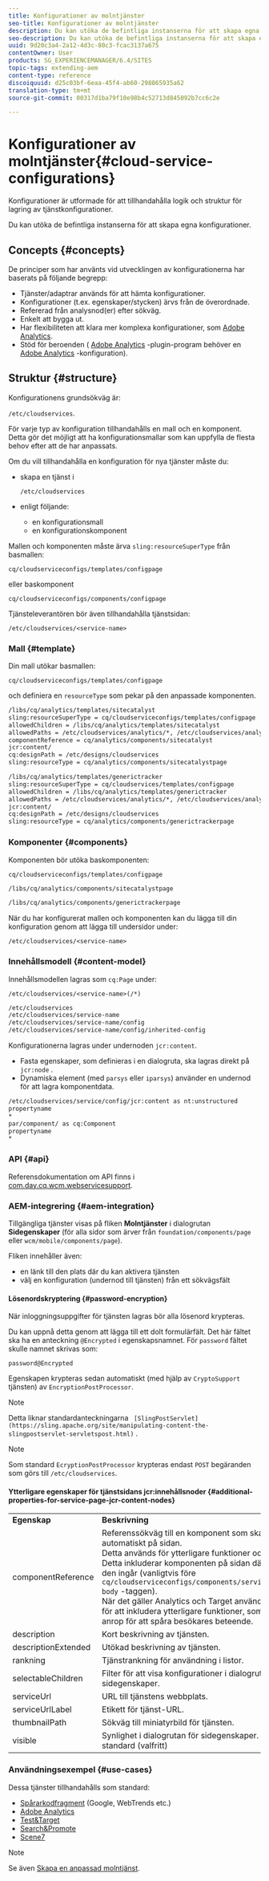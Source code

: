 ```yaml
---
title: Konfigurationer av molntjänster
seo-title: Konfigurationer av molntjänster
description: Du kan utöka de befintliga instanserna för att skapa egna konfigurationer
seo-description: Du kan utöka de befintliga instanserna för att skapa egna konfigurationer
uuid: 9d20c3a4-2a12-4d3c-80c3-fcac3137a675
contentOwner: User
products: SG_EXPERIENCEMANAGER/6.4/SITES
topic-tags: extending-aem
content-type: reference
discoiquuid: d25c03bf-6eaa-45f4-ab60-298865935a62
translation-type: tm+mt
source-git-commit: 00317d1ba79f10e98b4c52713d845092b7cc6c2e

---
```



# Konfigurationer av molntjänster{#cloud-service-configurations}

Konfigurationer är utformade för att tillhandahålla logik och struktur för lagring av tjänstkonfigurationer.

Du kan utöka de befintliga instanserna för att skapa egna konfigurationer.

## Concepts {#concepts}

De principer som har använts vid utvecklingen av konfigurationerna har baserats på följande begrepp:

* Tjänster/adaptrar används för att hämta konfigurationer.
* Konfigurationer (t.ex. egenskaper/stycken) ärvs från de överordnade.
* Refererad från analysnod(er) efter sökväg.
* Enkelt att bygga ut.
* Har flexibiliteten att klara mer komplexa konfigurationer, som [Adobe Analytics](/help/sites-administering/marketing-cloud.md#integrating-with-adobe-analytics).
* Stöd för beroenden ( [Adobe Analytics](/help/sites-administering/marketing-cloud.md#integrating-with-adobe-analytics) -plugin-program behöver en [Adobe Analytics](/help/sites-administering/marketing-cloud.md#integrating-with-adobe-analytics) -konfiguration).

## Struktur {#structure}

Konfigurationens grundsökväg är:

`/etc/cloudservices`.

För varje typ av konfiguration tillhandahålls en mall och en komponent. Detta gör det möjligt att ha konfigurationsmallar som kan uppfylla de flesta behov efter att de har anpassats.

Om du vill tillhandahålla en konfiguration för nya tjänster måste du:

* skapa en tjänst i

   `/etc/cloudservices`

* enligt följande:

   * en konfigurationsmall
   * en konfigurationskomponent

Mallen och komponenten måste ärva `sling:resourceSuperType` från basmallen:

`cq/cloudserviceconfigs/templates/configpage`

eller baskomponent

`cq/cloudserviceconfigs/components/configpage`

Tjänsteleverantören bör även tillhandahålla tjänstsidan:

`/etc/cloudservices/<service-name>`

### Mall {#template}

Din mall utökar basmallen:

`cq/cloudserviceconfigs/templates/configpage`

och definiera en `resourceType` som pekar på den anpassade komponenten.

```xml
/libs/cq/analytics/templates/sitecatalyst
sling:resourceSuperType = cq/cloudserviceconfigs/templates/configpage
allowedChildren = /libs/cq/analytics/templates/sitecatalyst
allowedPaths = /etc/cloudservices/analytics/*, /etc/cloudservices/analytics/.*
componentReference = cq/analytics/components/sitecatalyst
jcr:content/
cq:designPath = /etc/designs/cloudservices
sling:resourceType = cq/analytics/components/sitecatalystpage

/libs/cq/analytics/templates/generictracker
sling:resourceSuperType = cq/cloudservices/templates/configpage
allowedChildren = /libs/cq/analytics/templates/generictracker
allowedPaths = /etc/cloudservices/analytics/*, /etc/cloudservices/analytics/.*
jcr:content/
cq:designPath = /etc/designs/cloudservices
sling:resourceType = cq/analytics/components/generictrackerpage
```

### Komponenter {#components}

Komponenten bör utöka baskomponenten:

`cq/cloudserviceconfigs/templates/configpage`

```xml
/libs/cq/analytics/components/sitecatalystpage

/libs/cq/analytics/components/generictrackerpage
```

När du har konfigurerat mallen och komponenten kan du lägga till din konfiguration genom att lägga till undersidor under:

`/etc/cloudservices/<service-name>`

### Innehållsmodell {#content-model}

Innehållsmodellen lagras som `cq:Page` under:

`/etc/cloudservices/<service-name>(/*)`

```xml
/etc/cloudservices
/etc/cloudservices/service-name
/etc/cloudservices/service-name/config
/etc/cloudservices/service-name/config/inherited-config
```

Konfigurationerna lagras under undernoden `jcr:content`.

* Fasta egenskaper, som definieras i en dialogruta, ska lagras direkt på `jcr:node` .
* Dynamiska element (med `parsys` eller `iparsys`) använder en undernod för att lagra komponentdata.

```xml
/etc/cloudservices/service/config/jcr:content as nt:unstructured
propertyname
*
par/component/ as cq:Component
propertyname
*
```

### API {#api}

Referensdokumentation om API finns i [com.day.cq.wcm.webservicesupport](https://helpx.adobe.com/experience-manager/6-4/sites/developing/using/reference-materials/javadoc/com/day/cq/wcm/webservicesupport/package-summary.html).

### AEM-integrering {#aem-integration}

Tillgängliga tjänster visas på fliken **Molntjänster** i dialogrutan **Sidegenskaper** (för alla sidor som ärver från `foundation/components/page` eller `wcm/mobile/components/page`).

Fliken innehåller även:

* en länk till den plats där du kan aktivera tjänsten
* välj en konfiguration (undernod till tjänsten) från ett sökvägsfält

#### Lösenordskryptering {#password-encryption}

När inloggningsuppgifter för tjänsten lagras bör alla lösenord krypteras.

Du kan uppnå detta genom att lägga till ett dolt formulärfält. Det här fältet ska ha en anteckning `@Encrypted` i egenskapsnamnet. För `password` fältet skulle namnet skrivas som:

`password@Encrypted`

Egenskapen krypteras sedan automatiskt (med hjälp av `CryptoSupport` tjänsten) av `EncryptionPostProcessor`.

>[!NOTE]
>
>Detta liknar standardanteckningarna ` [SlingPostServlet](https://sling.apache.org/site/manipulating-content-the-slingpostservlet-servletspost.html)` .

>[!NOTE]
>
>Som standard `EcryptionPostProcessor` krypteras endast `POST` begäranden som görs till `/etc/cloudservices`.

#### Ytterligare egenskaper för tjänstsidans jcr:innehållsnoder {#additional-properties-for-service-page-jcr-content-nodes}

<table> 
 <tbody> 
  <tr> 
   <td><strong>Egenskap</strong></td> 
   <td><strong>Beskrivning</strong></td> 
  </tr> 
  <tr> 
   <td>componentReference</td> 
   <td>Referenssökväg till en komponent som ska inkluderas automatiskt på sidan.<br /> Detta används för ytterligare funktioner och JS-tillägg.<br /> Detta inkluderar komponenten på sidan där<br /> den ingår (vanligtvis före <code> cq/cloudserviceconfigs/components/servicecomponents</code><br /> <code>body</code> -taggen).<br /> När det gäller Analytics och Target använder vi detta för att inkludera ytterligare funktioner, som JavaScript-anrop för att spåra besökares beteende.</td> 
  </tr> 
  <tr> 
   <td>description</td> 
   <td>Kort beskrivning av tjänsten.<br /> </td> 
  </tr> 
  <tr> 
   <td>descriptionExtended</td> 
   <td>Utökad beskrivning av tjänsten.</td> 
  </tr> 
  <tr> 
   <td>rankning</td> 
   <td>Tjänstrankning för användning i listor.</td> 
  </tr> 
  <tr> 
   <td>selectableChildren</td> 
   <td>Filter för att visa konfigurationer i dialogrutan för sidegenskaper.</td> 
  </tr> 
  <tr> 
   <td>serviceUrl</td> 
   <td>URL till tjänstens webbplats.</td> 
  </tr> 
  <tr> 
   <td>serviceUrlLabel</td> 
   <td>Etikett för tjänst-URL.</td> 
  </tr> 
  <tr> 
   <td>thumbnailPath</td> 
   <td>Sökväg till miniatyrbild för tjänsten.</td> 
  </tr> 
  <tr> 
   <td>visible</td> 
   <td>Synlighet i dialogrutan för sidegenskaper. visas som standard (valfritt)</td> 
  </tr> 
 </tbody> 
</table>

### Användningsexempel {#use-cases}

Dessa tjänster tillhandahålls som standard:

* [Spårarkodfragment](/help/sites-administering/external-providers.md) (Google, WebTrends etc.)
* [Adobe Analytics](/help/sites-administering/marketing-cloud.md#integrating-with-adobe-analytics)
* [Test&amp;Target](/help/sites-administering/marketing-cloud.md#integrating-with-adobe-target)
* [Search&amp;Promote](/help/sites-administering/marketing-cloud.md#integrating-with-search-promote)
* [Scene7](/help/sites-administering/marketing-cloud.md#integrating-with-scene)

>[!NOTE]
>
>Se även [Skapa en anpassad molntjänst](/help/sites-developing/extending-cloud-config-custom-cloud.md).

